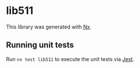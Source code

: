 # lib511

This library was generated with [Nx](https://nx.dev).

## Running unit tests

Run `nx test lib511` to execute the unit tests via [Jest](https://jestjs.io).
